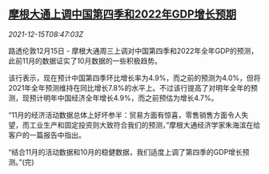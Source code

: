 <!--1639558862000-->
[摩根大通上调中国第四季和2022年GDP增长预期](https://cn.reuters.com/article/jpmorgan-chase-china-gdp-forecast-1215-idCNKBS2IU0NC)
------

<div><i>2021-12-15T08:47:03Z</i></div><p>路透伦敦12月15日 - 摩根大通周三上调对中国第四季和2022年全年GDP的预测，此前11月的数据证实了10月数据的一些积极趋势。</p><p>该行表示，现在预计中国第四季环比增长率为4.9%，而之前的预测为4.0%，但将2021年全年预测维持在同比增长7.8%的水平上。不过该行提高了对明年全年的预测，现预计明年中国经济全年增长4.9%，而之前预估为增长4.7%。</p><p>“11月的经济活动数据总体上好坏参半：贸易方面有惊喜，零售销售方面令人失望，而工业生产和固定投资则大致符合我们的预测，”摩根大通经济学家朱海滨在给客户的一篇报告中指出。</p><p>“结合11月的活动数据和10月的稳健数据，我们适度上调了第四季的GDP增长预测。”(完)</p>
